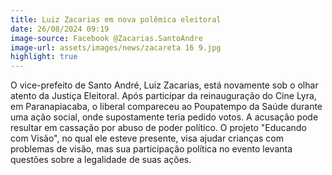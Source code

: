 ```yaml
---
title: Luiz Zacarias em nova polêmica eleitoral
date: 26/08/2024 09:19
image-source: Facebook @Zacarias.SantoAndre
image-url: assets/images/news/zacareta 16 9.jpg
highlight: true
---
```


O vice-prefeito de Santo André, Luiz Zacarias, está novamente sob o olhar atento da Justiça Eleitoral. Após participar da reinauguração do Cine Lyra, em Paranapiacaba, o liberal compareceu ao Poupatempo da Saúde durante uma ação social, onde supostamente teria pedido votos. A acusação pode resultar em cassação por abuso de poder político. O projeto "Educando com Visão", no qual ele esteve presente, visa ajudar crianças com problemas de visão, mas sua participação política no evento levanta questões sobre a legalidade de suas ações. 